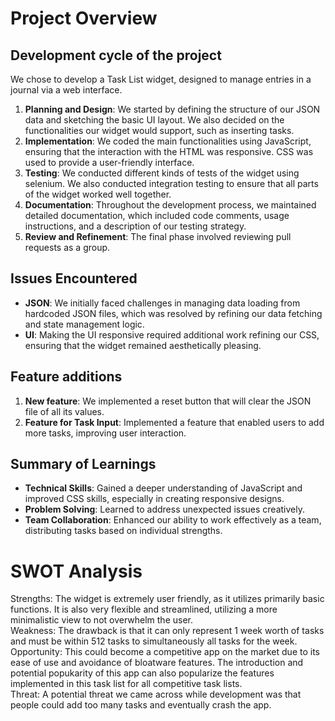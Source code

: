 # Project Overview

## Development cycle of the project

We chose to develop a Task List widget, designed to manage entries in a journal via a web interface.

1. **Planning and Design**: We started by defining the structure of our JSON data and sketching the basic UI layout. We also decided on the functionalities our widget would support, such as inserting tasks.
2. **Implementation**: We coded the main functionalities using JavaScript, ensuring that the interaction with the HTML was responsive. CSS was used to provide a user-friendly interface.
3. **Testing**: We conducted different kinds of tests of the widget using selenium. We also conducted integration testing to ensure that all parts of the widget worked well together.
4. **Documentation**: Throughout the development process, we maintained detailed documentation, which included code comments, usage instructions, and a description of our testing strategy.
5. **Review and Refinement**: The final phase involved reviewing pull requests as a group. 

## Issues Encountered

- **JSON**: We initially faced challenges in managing data loading from hardcoded JSON files, which was resolved by refining our data fetching and state management logic.
- **UI**: Making the UI responsive required additional work refining our CSS, ensuring that the widget remained aesthetically pleasing.

## Feature additions

1. **New feature**: We implemented a reset button that will clear the JSON file of all its values.
2. **Feature for Task Input**: Implemented a feature that enabled users to add more tasks, improving user interaction.

## Summary of Learnings
- **Technical Skills**: Gained a deeper understanding of JavaScript and improved CSS skills, especially in creating responsive designs.
- **Problem Solving**: Learned to address unexpected issues creatively.
- **Team Collaboration**: Enhanced our ability to work effectively as a team, distributing tasks based on individual strengths.

# SWOT Analysis
Strengths: The widget is extremely user friendly, as it utilizes primarily basic functions. It is also very flexible and streamlined, utilizing a more minimalistic view to not overwhelm the user.  <br/>
Weakness: The drawback is that it can only represent 1 week worth of tasks and must be within  512 tasks to simultaneously all tasks for the week. <br/>
Opportunity: This could become a competitive app on the market due to its ease of use and avoidance of bloatware features. The introduction and potential popukarity of this app can also popularize the features implemented in this task list for all competitive task lists. <br/>
Threat: A potential threat we came across while development was that people could add too many tasks and eventually crash the app. <br/>

